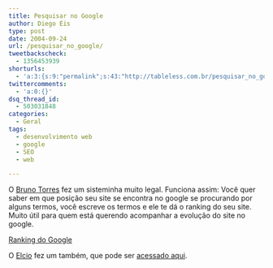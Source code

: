 ```yaml
---
title: Pesquisar no Google
author: Diego Eis
type: post
date: 2004-09-24
url: /pesquisar_no_google/
tweetbackscheck:
  - 1356453939
shorturls:
  - 'a:3:{s:9:"permalink";s:43:"http://tableless.com.br/pesquisar_no_google";s:7:"tinyurl";s:26:"http://tinyurl.com/42m7dm7";s:4:"isgd";s:19:"http://is.gd/i9xsxd";}'
twittercomments:
  - 'a:0:{}'
dsq_thread_id:
  - 503031848
categories:
  - Geral
tags:
  - desenvolvimento web
  - google
  - SEO
  - web

---
```

O [Bruno Torres][1] fez um sisteminha muito legal. Funciona assim: Você quer saber em que posição seu site se encontra no google se procurando por alguns termos, você escreve os termos e ele te dá o ranking do seu site. Muito útil para quem está querendo acompanhar a evolução do site no google.
              
[Ranking do Google][2]
              
O [Elcio][3] fez um também, que pode ser [acessado aqui][4].

 [1]: http://www.brunotorres.net/
 [2]: http://www.brunotorres.net/web/analise-ranking-google
 [3]: http://elcio.com.br/
 [4]: http://www.elcio.com.br/google